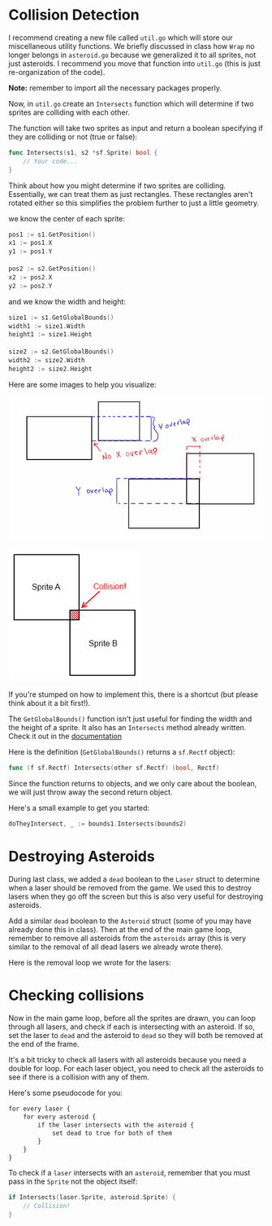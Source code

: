 # Collision Detection

I recommend creating a new file called `util.go` which will store our miscellaneous utility functions.
We briefly discussed in class how `Wrap` no longer belongs in `asteroid.go` because we generalized it
to all sprites, not just asteroids. I recommend you move that function into `util.go` (this is just re-organization of the code).

**Note:** remember to import all the necessary packages properly.

Now, in `util.go` create an `Intersects` function which will determine if two sprites are colliding with each other.

The function will take two sprites as input and return a boolean specifying if they are colliding or not (true or false):

```go
func Intersects(s1, s2 *sf.Sprite) bool {
    // Your code...
}
```

Think about how you might determine if two sprites are colliding. Essentially, we can treat them as just rectangles. These rectangles aren't rotated either so this simplifies the problem further to just a little geometry.

we know the center of each sprite:

```go
pos1 := s1.GetPosition()
x1 := pos1.X
y1 := pos1.Y

pos2 := s2.GetPosition()
x2 := pos2.X
y2 := pos2.Y
```

and we know the width and height:

```go
size1 := s1.GetGlobalBounds()
width1 := size1.Width
height1 := size1.Height

size2 := s2.GetGlobalBounds()
width2 := size2.Width
height2 := size2.Height
```

Here are some images to help you visualize:

![collision 1](collision1.jpg)

![collision 2](collision2.png)

If you're stumped on how to implement this, there is a shortcut (but please think about it a bit first!).

The `GetGlobalBounds()` function isn't just useful for finding the width and the height of a sprite. It also has an `Intersects` method already written. Check it out in the [documentation](https://godoc.org/gitlab.com/tapir/sfml/v2.3/sfml#Rectf)

Here is the definition (`GetGlobalBounds()` returns a `sf.Rectf` object):

```go
func (f sf.Rectf) Intersects(other sf.Rectf) (bool, Rectf)
```

Since the function returns to objects, and we only care about the boolean, we will just throw away the second return object.

Here's a small example to get you started:

```go
doTheyIntersect, _ := bounds1.Intersects(bounds2)
```

# Destroying Asteroids

During last class, we added a `dead` boolean to the `Laser` struct to determine when a laser should be removed from the game. We used
this to destroy lasers when they go off the screen but this is also very useful for destroying asteroids.

Add a similar `dead` boolean to the `Asteroid` struct (some of you may have already done this in class). Then at the end of the main
game loop, remember to remove all asteroids from the `asteroids` array (this is very similar to the removal of all dead lasers we already wrote there).

Here is the removal loop we wrote for the lasers:

# Checking collisions

Now in the main game loop, before all the sprites are drawn, you can loop through all lasers, and check if each is intersecting with an asteroid.
If so, set the laser to `dead` and the asteroid to `dead` so they will both be removed at the end of the frame.

It's a bit tricky to check all lasers with all asteroids because you need a double for loop. For each laser object, you need to check all the asteroids
to see if there is a collision with any of them. 

Here's some pseudocode for you:

```
for every laser {
    for every asteroid {
        if the laser intersects with the asteroid {
            set dead to true for both of them
        }
    }
}
```

To check if a `laser` intersects with an `asteroid`, remember that you must pass in the `Sprite` not the object itself:

```go
if Intersects(laser.Sprite, asteroid.Sprite) {
    // Collision!
}
```
